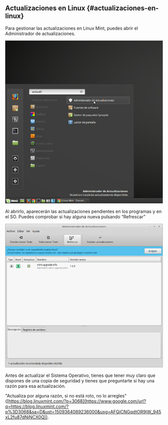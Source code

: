 ## Actualizaciones en Linux {#actualizaciones-en-linux}

Para gestionar las actualizaciones en Linux Mint, puedes abrir el Administrador de actualizaciones.

![](images/image5.png)

Al abrirlo, aparecerán las actualizaciones pendientes en los programas y en el SO. Puedes comprobar si hay alguna nueva pulsando “Refrescar”

![](images/image44.png)

Antes de actualizar el Sistema Operativo, tienes que tener muy claro que dispones de una copia de seguridad y tienes que preguntarte si hay una razón para esa actualización.

&quot;Actualiza por alguna razón, si no está roto, no lo arregles&quot; ([https://blog.linuxmint.com/?p=3068](https://www.google.com/url?q=https://blog.linuxmint.com/?p%3D3068&sa=D&ust=1509364089236000&usg=AFQjCNGqdtOR9jW_945xL2fu87dNjNCX0Q)).